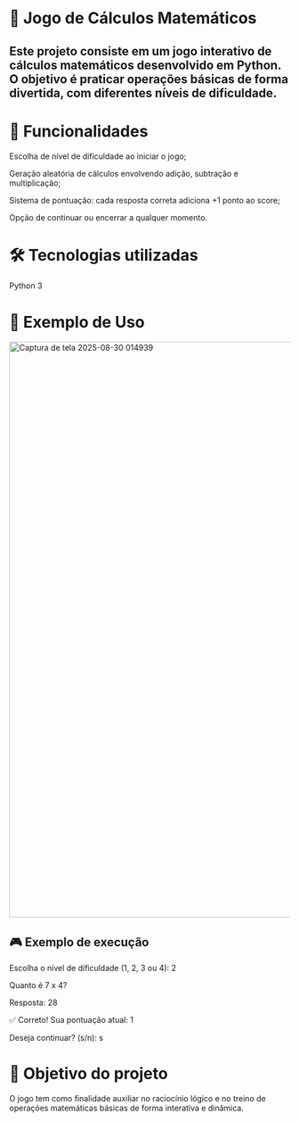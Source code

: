 # 🧮 Jogo de Cálculos Matemáticos

## Este projeto consiste em um jogo interativo de cálculos matemáticos desenvolvido em Python. O objetivo é praticar operações básicas de forma divertida, com diferentes níveis de dificuldade.

# 🚀 Funcionalidades

Escolha de nível de dificuldade ao iniciar o jogo;

Geração aleatória de cálculos envolvendo adição, subtração e multiplicação;

Sistema de pontuação: cada resposta correta adiciona +1 ponto ao score;

Opção de continuar ou encerrar a qualquer momento.

# 🛠️ Tecnologias utilizadas

Python 3

# 📸 Exemplo de Uso
<img width="1919" height="1032" alt="Captura de tela 2025-08-30 014939" src="https://github.com/user-attachments/assets/878a2e6f-227c-4fd6-81c6-8f6570a5681d" />


## 🎮 Exemplo de execução
Escolha o nível de dificuldade (1, 2, 3 ou 4): 2

Quanto é 7 x 4?

Resposta: 28

✅ Correto! Sua pontuação atual: 1

Deseja continuar? (s/n): s

# 📌 Objetivo do projeto

O jogo tem como finalidade auxiliar no raciocínio lógico e no treino de operações matemáticas básicas de forma interativa e dinâmica.
